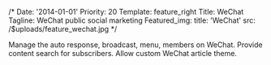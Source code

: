 /*
Date: '2014-01-01'
Priority: 20
Template: feature_right
Title: WeChat
Tagline: WeChat public social marketing
Featured_img:
  title: 'WeChat'
  src: /$uploads/feature_wechat.jpg
*/
<p>
  Manage the auto response, broadcast, menu, members on WeChat. Provide content search for subscribers. Allow custom WeChat article theme.
</p>

